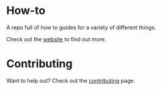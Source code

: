 # How-to
A repo full of how to guides for a variety of different things.

Check out the [website](http://www.francislewis.me/How-to) to find out more.

# Contributing
Want to help out? Check out the [contributing](http://www.francislewis.me/How-to/contributing/) page.
